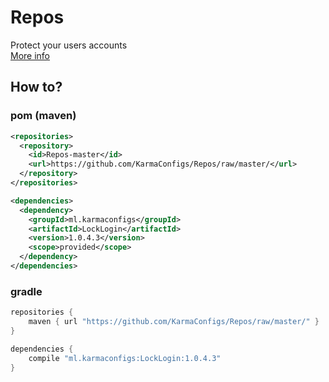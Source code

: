 # Repos

Protect your users accounts<br>
[More info](https://www.spigotmc.org/resources/gsa-locklogin.75156/)

## How to?
### pom (maven)
```xml
<repositories>
  <repository>
    <id>Repos-master</id>
    <url>https://github.com/KarmaConfigs/Repos/raw/master/</url>
  </repository>
</repositories>

<dependencies>
  <dependency>
    <groupId>ml.karmaconfigs</groupId>
    <artifactId>LockLogin</artifactId>
    <version>1.0.4.3</version>
    <scope>provided</scope>
  </dependency>
</dependencies>
```

### gradle
```gradle
repositories {
    maven { url "https://github.com/KarmaConfigs/Repos/raw/master/" }
}

dependencies {
    compile "ml.karmaconfigs:LockLogin:1.0.4.3"
}

